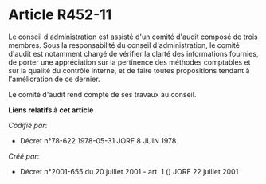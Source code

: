 # Article R452-11

Le conseil d'administration est assisté d'un comité d'audit composé de trois membres. Sous la responsabilité du conseil
d'administration, le comité d'audit est notamment chargé de vérifier la clarté des informations fournies, de porter une
appréciation sur la pertinence des méthodes comptables et sur la qualité du contrôle interne, et de faire toutes propositions
tendant à l'amélioration de ce dernier.

Le comité d'audit rend compte de ses travaux au conseil.

**Liens relatifs à cet article**

_Codifié par_:

  - Décret n°78-622 1978-05-31 JORF 8 JUIN 1978

_Créé par_:

  - Décret n°2001-655 du 20 juillet 2001 - art. 1 () JORF 22 juillet 2001
